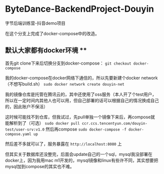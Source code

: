 # ByteDance-BackendProject-Douyin
字节后端训练营-抖音demo项目

在这个分支上完成了docker-compose中的改造。

## 默认大家都有docker环境 **

首先git clone下来后切换分支到docker-compose：
`git checkout docker-compose`

我的docker-compose在docker网络下通信的，所以先要新建个docker network（不想写build.sh）
`sudo docker network create douyin-net`

我的镜像仓库是托管在腾讯云的，其中还使用了oss服务（本人开了个test用户，所以在一定时间内其他人也可以用，但自己部署的话可以根据自己的情况换成自己的，因此账户不保活）

这时候可能找不到仓库，但我试过，先pull单独一个镜像下来后，再compose就能解析到了（可选）
`sudo docker pull ccr.ccs.tencentyun.com/douyin-test/user-srv:v1.0`
然后再compose
`sudo docker-compose -f docker-compose.yaml up`

然后差不多就可以了，服务暴露在 `http://localhost:8080` 上

但其实关于数据库还没整完，后面会update自己的一个sql，mysql我没部署在docker上，因为我用mac m1开发的，mysql镜像和linux有些许不同，其实想要把mysql加到compose的其实也不难。
